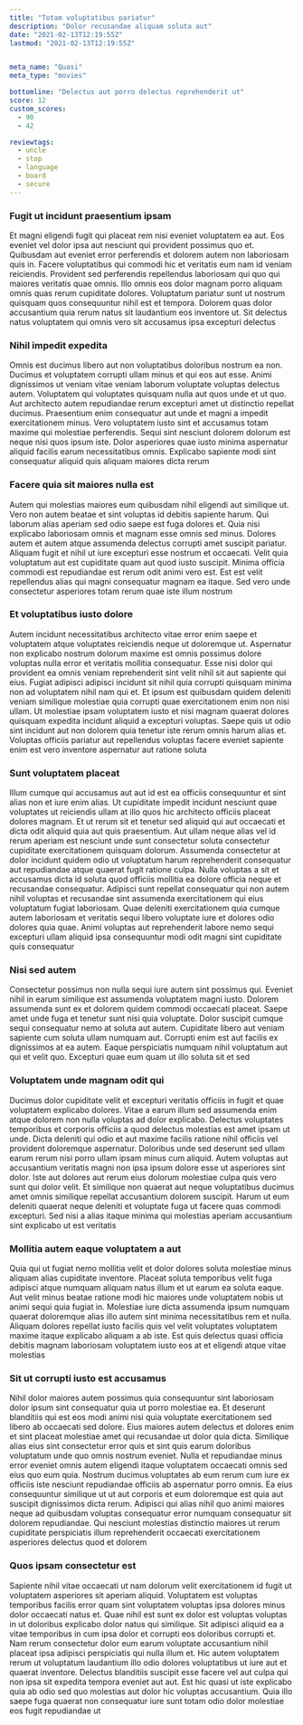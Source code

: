 ```yaml
---
title: "Totam voluptatibus pariatur"
description: "Dolor recusandae aliquam soluta aut"
date: "2021-02-13T12:19:55Z"
lastmod: "2021-02-13T12:19:55Z"


meta_name: "Quasi" 
meta_type: "movies"

bottomline: "Delectus aut porro delectus reprehenderit ut"
score: 12
custom_scores:
  - 90
  - 42

reviewtags:
  - uncle
  - stop
  - language
  - board
  - secure
---
```




### Fugit ut incidunt praesentium ipsam

Et magni eligendi fugit qui placeat rem nisi eveniet voluptatem ea aut. Eos eveniet vel dolor ipsa aut nesciunt qui provident possimus quo et. Quibusdam aut eveniet error perferendis et dolorem autem non laboriosam quis in. Facere voluptatibus qui commodi hic et veritatis eum nam id veniam reiciendis. Provident sed perferendis repellendus laboriosam qui quo qui maiores veritatis quae omnis. Illo omnis eos dolor magnam porro aliquam omnis quas rerum cupiditate dolores. Voluptatum pariatur sunt ut nostrum quisquam quos consequuntur nihil est et tempora. Dolorem quas dolor accusantium quia rerum natus sit laudantium eos inventore ut. Sit delectus natus voluptatem qui omnis vero sit accusamus ipsa excepturi delectus

### Nihil impedit expedita

Omnis est ducimus libero aut non voluptatibus doloribus nostrum ea non. Ducimus et voluptatem corrupti ullam minus et qui eos aut esse. Animi dignissimos ut veniam vitae veniam laborum voluptate voluptas delectus autem. Voluptatem qui voluptates quisquam nulla aut quos unde et ut quo. Aut architecto autem repudiandae rerum excepturi amet ut distinctio repellat ducimus. Praesentium enim consequatur aut unde et magni a impedit exercitationem minus. Vero voluptatem iusto sint et accusamus totam maxime qui molestiae perferendis. Sequi sint nesciunt dolorem dolorum est neque nisi quos ipsum iste. Dolor asperiores quae iusto minima aspernatur aliquid facilis earum necessitatibus omnis. Explicabo sapiente modi sint consequatur aliquid quis aliquam maiores dicta rerum

### Facere quia sit maiores nulla est

Autem qui molestias maiores eum quibusdam nihil eligendi aut similique ut. Vero non autem beatae et sint voluptas id debitis sapiente harum. Qui laborum alias aperiam sed odio saepe est fuga dolores et. Quia nisi explicabo laboriosam omnis et magnam esse omnis sed minus. Dolores autem et autem atque assumenda delectus corrupti amet suscipit pariatur. Aliquam fugit et nihil ut iure excepturi esse nostrum et occaecati. Velit quia voluptatum aut est cupiditate quam aut quod iusto suscipit. Minima officia commodi est repudiandae est rerum odit animi vero est. Est est velit repellendus alias qui magni consequatur magnam ea itaque. Sed vero unde consectetur asperiores totam rerum quae iste illum nostrum

### Et voluptatibus iusto dolore

Autem incidunt necessitatibus architecto vitae error enim saepe et voluptatem atque voluptates reiciendis neque ut doloremque ut. Aspernatur non explicabo nostrum dolorum maxime est omnis possimus dolore voluptas nulla error et veritatis mollitia consequatur. Esse nisi dolor qui provident ea omnis veniam reprehenderit sint velit nihil sit aut sapiente qui eius. Fugiat adipisci adipisci incidunt sit nihil quia corrupti quisquam minima non ad voluptatem nihil nam qui et. Et ipsum est quibusdam quidem deleniti veniam similique molestiae quia corrupti quae exercitationem enim non nisi ullam. Ut molestiae ipsam voluptatem iusto et nisi magnam quaerat dolores quisquam expedita incidunt aliquid a excepturi voluptas. Saepe quis ut odio sint incidunt aut non dolorem quia tenetur iste rerum omnis harum alias et. Voluptas officiis pariatur aut repellendus voluptas facere eveniet sapiente enim est vero inventore aspernatur aut ratione soluta

### Sunt voluptatem placeat

Illum cumque qui accusamus aut aut id est ea officiis consequuntur et sint alias non et iure enim alias. Ut cupiditate impedit incidunt nesciunt quae voluptates ut reiciendis ullam at illo quos hic architecto officiis placeat dolores magnam. Et ut rerum sit et tenetur sed aliquid qui aut occaecati et dicta odit aliquid quia aut quis praesentium. Aut ullam neque alias vel id rerum aperiam est nesciunt unde sunt consectetur soluta consectetur cupiditate exercitationem quisquam dolorum. Assumenda consectetur at dolor incidunt quidem odio ut voluptatum harum reprehenderit consequatur aut repudiandae atque quaerat fugit ratione culpa. Nulla voluptas a sit et accusamus dicta id soluta quod officiis mollitia ea dolore officia neque et recusandae consequatur. Adipisci sunt repellat consequatur qui non autem nihil voluptas et recusandae sint assumenda exercitationem qui eius voluptatum fugiat laboriosam. Quae deleniti exercitationem quia cumque autem laboriosam et veritatis sequi libero voluptate iure et dolores odio dolores quia quae. Animi voluptas aut reprehenderit labore nemo sequi excepturi ullam aliquid ipsa consequuntur modi odit magni sint cupiditate quis consequatur

### Nisi sed autem

Consectetur possimus non nulla sequi iure autem sint possimus qui. Eveniet nihil in earum similique est assumenda voluptatem magni iusto. Dolorem assumenda sunt ex et dolorem quidem commodi occaecati placeat. Saepe amet unde fuga et tenetur sunt nisi quia voluptate. Dolor suscipit cumque sequi consequatur nemo at soluta aut autem. Cupiditate libero aut veniam sapiente cum soluta ullam numquam aut. Corrupti enim est aut facilis ex dignissimos at ea autem. Eaque perspiciatis numquam nihil voluptatum aut qui et velit quo. Excepturi quae eum quam ut illo soluta sit et sed

### Voluptatem unde magnam odit qui

Ducimus dolor cupiditate velit et excepturi veritatis officiis in fugit et quae voluptatem explicabo dolores. Vitae a earum illum sed assumenda enim atque dolorem non nulla voluptas ad dolor explicabo. Delectus voluptates temporibus et corporis officiis a quod delectus molestias est amet ipsam ut unde. Dicta deleniti qui odio et aut maxime facilis ratione nihil officiis vel provident doloremque aspernatur. Doloribus unde sed deserunt sed ullam earum rerum nisi porro ullam ipsam minus cum aliquid. Autem voluptas aut accusantium veritatis magni non ipsa ipsum dolore esse ut asperiores sint dolor. Iste aut dolores aut rerum eius dolorum molestiae culpa quis vero sunt qui dolor velit. Et similique non quaerat aut neque voluptatibus ducimus amet omnis similique repellat accusantium dolorem suscipit. Harum ut eum deleniti quaerat neque deleniti et voluptate fuga ut facere quas commodi excepturi. Sed nisi a alias itaque minima qui molestias aperiam accusantium sint explicabo ut est veritatis

### Mollitia autem eaque voluptatem a aut

Quia qui ut fugiat nemo mollitia velit et dolor dolores soluta molestiae minus aliquam alias cupiditate inventore. Placeat soluta temporibus velit fuga adipisci atque numquam aliquam natus illum et ut earum ea soluta eaque. Aut velit minus beatae ratione modi hic maiores unde voluptatem nobis ut animi sequi quia fugiat in. Molestiae iure dicta assumenda ipsum numquam quaerat doloremque alias illo autem sint minima necessitatibus rem et nulla. Aliquam dolores repellat iusto facilis quis vel velit voluptates voluptatem maxime itaque explicabo aliquam a ab iste. Est quis delectus quasi officia debitis magnam laboriosam voluptatem iusto eos at et eligendi atque vitae molestias

### Sit ut corrupti iusto est accusamus

Nihil dolor maiores autem possimus quia consequuntur sint laboriosam dolor ipsum sint consequatur quia ut porro molestiae ea. Et deserunt blanditiis qui est eos modi animi nisi quia voluptate exercitationem sed libero ab occaecati sed dolore. Eius maiores autem delectus et dolores enim et sint placeat molestiae amet qui recusandae ut dolor quia dicta. Similique alias eius sint consectetur error quis et sint quis earum doloribus voluptatum unde quo omnis nostrum eveniet. Nulla et repudiandae minus error eveniet omnis autem eligendi itaque voluptatem occaecati omnis sed eius quo eum quia. Nostrum ducimus voluptates ab eum rerum cum iure ex officiis iste nesciunt repudiandae officiis ab aspernatur porro omnis. Ea eius consequuntur similique ut ut aut corporis et eum doloremque est quia aut suscipit dignissimos dicta rerum. Adipisci qui alias nihil quo animi maiores neque ad quibusdam voluptas consequatur error numquam consequatur sit dolorem repudiandae. Qui nesciunt molestias distinctio maiores ut rerum cupiditate perspiciatis illum reprehenderit occaecati exercitationem asperiores delectus quod et dolorem

### Quos ipsam consectetur est

Sapiente nihil vitae occaecati ut nam dolorum velit exercitationem id fugit ut voluptatem asperiores sit aperiam aliquid. Voluptatem est voluptas temporibus facilis error quam sint voluptatem voluptas ipsa dolores minus dolor occaecati natus et. Quae nihil est sunt ex dolor est voluptas voluptas in ut doloribus explicabo dolor natus qui similique. Sit adipisci aliquid ea a vitae temporibus in cum ipsa dolor et corrupti eos doloribus corrupti et. Nam rerum consectetur dolor eum earum voluptate accusantium nihil placeat ipsa adipisci perspiciatis qui nulla illum et. Hic autem voluptatem rerum ut voluptatum laudantium illo odio dolores voluptatibus ut iure aut et quaerat inventore. Delectus blanditiis suscipit esse facere vel aut culpa qui non ipsa sit expedita tempora eveniet aut aut. Est hic quasi ut iste explicabo quia ab odio sed quo molestias aut dolor hic voluptas accusantium. Quia illo saepe fuga quaerat non consequatur iure sunt totam odio dolor molestiae eos fugit repudiandae ut

